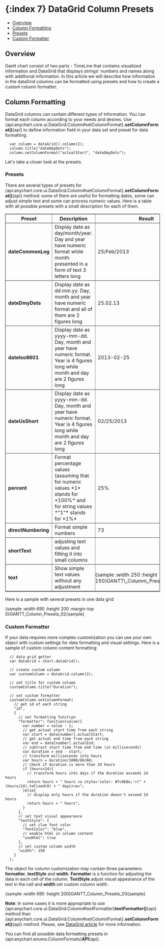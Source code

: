 {:index 7}
DataGrid Column Presets
===========

* [Overview](#overview)
* [Column Formatting](#column_formatting)
 * [Presets](#presets)
 * [Custom Formatter](#custom_formatter)

## Overview

Gantt chart consist of two parts - TimeLine that contains visualized information and DataGrid that displays strings' numbers and names along with additional information. In this article we will describe how information in the dataGrid columns can be formatted using presets and how to create a custom column formatter.

## Column Formatting

DataGrid columns can contain different types of information. You can format each column according to your needs and desires. Use {api:anychart.core.ui.DataGrid.Column#setColumnFormat}**.setColumnFormat()**{api} to define information field in your data set and preset for data formatting.

```
  var column = dataGrid().column(2);
  column.title("dateDmyDots");
  column.setColumnFormat("actualStart", "dateDmyDots");
```

Let's take a closer look at the presets.

### Presets

There are several types of presets for {api:anychart.core.ui.DataGrid.Column#setColumnFormat}**.setColumnFormat()**{api} method: some of them are useful for formatting dates, some can adjust simple text and some can process numeric values. Here is a table with all possible presets with a small description for each of them.

<table border="1" class="dtTABLE">
<tbody>
<tr>
<th width="210"><b>Preset</b></th>
<th width="102"><b>Description</b></th>
<th width="102"><b>Result</b></th>
</tr>
<tr>
<td><b>dateCommonLog</b></td>
<td>Display date as day/month/year. Day and year have numeric format while month presented in a form of text 3 letters long</td>
<td>25/Feb/2013</td>
</tr>
<tr>
<td><b>dateDmyDots</b></td>
<td>Display date as dd.mm.yy. Day, month and year have numeric format and all of them are 2 figures long</td>
<td>25.02.13</td>
</tr>
<tr>
<td><b>dateIso8601</b></td>
<td>Display date as yyyy-mm-dd. Day, month and year have numeric format. Year is 4 figures long while month and day are 2 figures long</td>
<td>2013-02-25</td>
</tr>
<tr>
<td><b>dateUsShort</b></td>
<td>Display date as yyyy-mm-dd. Day, month and year have numeric format. Year is 4 figures long while month and day are 2 figures long</td>
<td>02/25/2013</td>
</tr>
<tr>
<td><b>percent</b></td>
<td>Format percentage values (assuming that for numeric values *1* stands for *100%* and for string values *"1"* stands for *1%*</td>
<td>25%</td>
</tr>
<tr>
<td><b>directNumbering</b></td>
<td>Format simple numbers</td>
<td>73</td>
</tr>
<tr>
<td><b>shortText</b></td>
<td>adjusting text values and fitting it into small columns</td>
<td></td>
</tr>
<tr>
<td><b>text</b></td>
<td>Show simple text values without any adjustment</td>
<td style="padding:0; margin: 0;">{sample :width 250 :height 150}GANTT\_Column\_Presets\_04{sample}</td>
</tr>
</tbody>
</table>
<script>
var table = document.getElementsByTagName("table");
for (var i = 0; i< table.length;i++){
var sample = table[i].getElementsByClassName("sample");
for(var els = 0;els<sample.length;els++){
sample[els].style.marginTop = 0;}
}
</script>
  
  
Here is a sample with several presets in one data grid

{sample :width 690 :height 200 :margin-top 0}GANTT\_Column\_Presets\_02{sample}

### Custom Formatter

If your data requires more complex customization you can use your own object with custom settings for data formatting and visual settings. Here is a sample of custom column content formatting: 

```
  // data grid getter
  var dataGrid = chart.dataGrid();

  // create custom column
  var customColumn = dataGrid.column(2);

  // set title for custom column
  customColumn.title("Duration");

  // set custom formatter
  customColumn.setColumnFormat(
    // get id of each string
    "id", 
    {
      // set formatting function
      "formatter": function(value){
        var number = value - 1;
        // get actual start time from each string
        var start = data[number].actualStart;
        // get actual end time from each string
        var end = data[number].actualEnd;
        // subtract start time from end time (in milliseconds)
        var duration = end - start;
        // transform milliseconds into hours
        var hours = duration/1000/60/60;
        // check if duration is more than 24 hours
        if (hours>24){
          // transform hours into days if the duration exceeds 24 hours
          return hours + " hours <a style='color: #7c868e;'>(" + (hours/24).toFixed(0) + " days)<a>";
        }else{
          // display only hours if the duration doesn't exceed 24 hours
          return hours + " hours";
        }
      },
      // set text visual appearance
      "textStyle": {
        // set clue font color
        "fontColor": "blue",
        // enable html in column content 
        "useHtml": true
      },
      // set custom column width
      "width": 150
    }
  );
```

The object for column customization may contain three parameters: **formatter**, **textStyle** and **width**. **Formatter** is a function for adjusting the data in each cell of the column. **TextStyle** adjust visual appearance of the text in the cell and **width** set custom column width.

{sample :width 690 :height 200}GANTT\_Column\_Presets\_03{sample}

**Note**: In some cases it is more appropriate to use {api:anychart.core.ui.DataGrid.Column#textFormatter}**textFormatter()**{api} method than {api:anychart.core.ui.DataGrid.Column#setColumnFormat}**.setColumnFormat()**{api} method. Please, see [DataGrid article](./DataGrid#content) for more information.







You can find all possible data formatting presets in {api:anychart.enums.ColumnFormats}**API**{api}. 